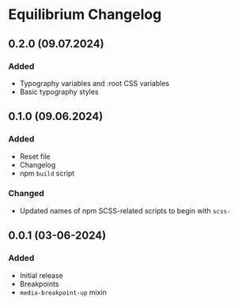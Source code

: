 # Equilibrium Changelog

## 0.2.0 (09.07.2024)

### Added
- Typography variables and :root CSS variables
- Basic typography styles

## 0.1.0 (09.06.2024)

### Added
- Reset file
- Changelog
- npm `build` script

### Changed
- Updated names of npm SCSS-related scripts to begin with `scss-`

## 0.0.1 (03-06-2024)

### Added
- Initial release
- Breakpoints
- `media-breakpoint-up` mixin